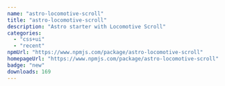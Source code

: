 ```yaml
---
name: "astro-locomotive-scroll"
title: "astro-locomotive-scroll"
description: "Astro starter with Locomotive Scroll"
categories:
  - "css+ui"
  - "recent"
npmUrl: "https://www.npmjs.com/package/astro-locomotive-scroll"
homepageUrl: "https://www.npmjs.com/package/astro-locomotive-scroll"
badge: "new"
downloads: 169
---
```

